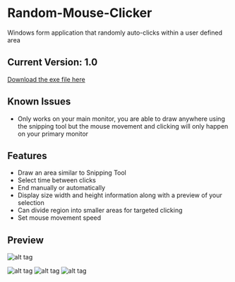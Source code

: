 # Random-Mouse-Clicker

Windows form application that randomly auto-clicks within a user defined area


## Current Version: 1.0
[Download the exe file here](https://sourceforge.net/projects/random-mouse-clicker/files/)

## Known Issues
- Only works on your main monitor, you are able to draw anywhere using the snipping tool but the mouse movement and clicking will only happen on your primary monitor

## Features
- Draw an area similar to Snipping Tool
- Select time between clicks
- End manually or automatically
- Display size width and height information along with a preview of your selection
- Can divide region into smaller areas for targeted clicking
- Set mouse movement speed

## Preview
![alt tag](https://github.com/milan102/Random-Mouse-Clicker/blob/master/preview/clickdemo.gif)

![alt tag](https://github.com/milan102/Random-Mouse-Clicker/blob/master/preview/sample1.png)
![alt tag](https://github.com/milan102/Random-Mouse-Clicker/blob/master/preview/sample2.png)
![alt tag](https://github.com/milan102/Random-Mouse-Clicker/blob/master/preview/sample3.png)
